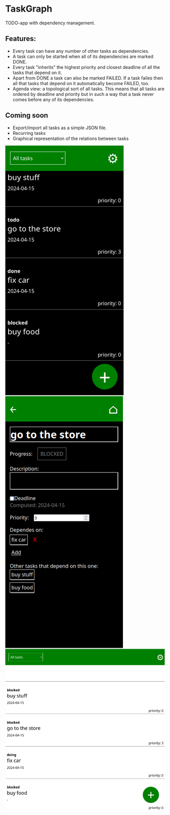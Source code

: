 # TaskGraph

TODO-app with dependency management. 

## Features: 
  * Every task can have any number of other tasks as dependencies.
  * A task can only be started when all of its dependencies are marked DONE.
  * Every task "inherits" the highest priority and closest deadline of all the tasks that depend on it. 
  * Apart from DONE a task can also be marked FAILED. 
    If a task failes then all that tasks that depend on it automatically become FAILED, too. 
  * Agenda view: a topological sort of all tasks. This means that all tasks are ordered by deadline and priority 
    but in such a way that a task never comes before any of its dependencies. 
    
## Coming soon
  * Export/import all tasks as a simple JSON file. 
  * Recurring tasks
  * Graphical representation of the relations between tasks

![screenshot](./doc/screenshot_1.png)
![screenshot](./doc/screenshot_2.png)
![screenshot](./doc/screenshot_3.png)
